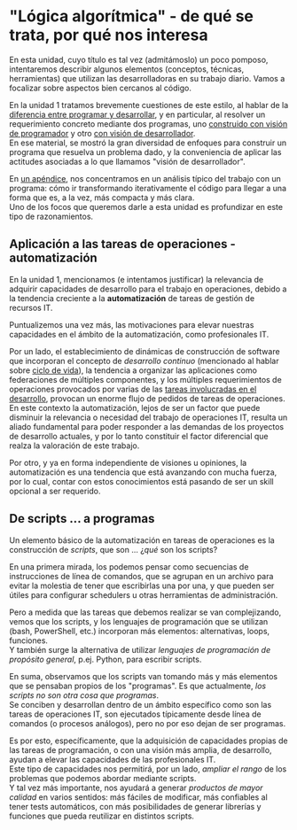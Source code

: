# "Lógica algorítmica" - de qué se trata, por qué nos interesa

En esta unidad, cuyo título es tal vez (admitámoslo) un poco pomposo, intentaremos describir algunos elementos (conceptos, técnicas, herramientas) que utilizan las desarrolladoras en su trabajo diario. Vamos a focalizar sobre aspectos bien cercanos al código.

En la unidad 1 tratamos brevemente cuestiones de este estilo, al hablar de la [diferencia entre programar y desarrollar](../programacion-a-desarrollo/programar-y-desarrollar.md), y en particular, al resolver un requerimiento concreto mediante dos programas, uno [construido con visión de programador](../programacion-a-desarrollo/programar-y-desarrollar-ejemplo-prog.md) y otro [con visión de desarrollador](../programacion-a-desarrollo/programar-y-desarrollar-ejemplo-dev.md).  
En ese material, se mostró la gran diversidad de enfoques para construir un programa que resuelva un problema dado, y la conveniencia de aplicar las actitudes asociadas a lo que llamamos "visión de desarrollador".

En [un apéndice](../programacion-a-desarrollo/programar-y-desarrollar-ejemplo-apendice.md), nos concentramos en un análisis típico del trabajo con un programa: cómo ir transformando iterativamente el código para llegar a una forma que es, a la vez, más compacta y más clara.  
Uno de los focos que queremos darle a esta unidad es profundizar en este tipo de razonamientos.


## Aplicación a las tareas de operaciones - automatización
En la unidad 1, mencionamos (e intentamos justificar) la relevancia de adquirir capacidades de desarrollo para el trabajo en operaciones, debido a la tendencia creciente a la **automatización** de tareas de gestión de recursos IT.

Puntualizemos una vez más, las motivaciones para elevar nuestras capacidades en el ámbito de la automatización, como profesionales IT.

Por un lado, el establecimiento de dinámicas de construcción de software que incorporan el concepto de _desarrollo continuo_ (mencionado al hablar sobre [ciclo de vida](../programacion-a-desarrollo/ciclo-de-vida.md)), la tendencia a organizar las aplicaciones como federaciones de múltiples componentes, y los múltiples requerimientos de operaciones provocados por varias de las [tareas involucradas en el desarrollo](../programacion-a-desarrollo/construccion-tareas-roles.md), provocan un enorme flujo de pedidos de tareas de operaciones.  
En este contexto la automatización, lejos de ser un factor que puede disminuir la relevancia o necesidad del trabajo de operaciones IT, resulta un aliado fundamental para poder responder a las demandas de los proyectos de desarrollo actuales, y por lo tanto constituir el factor diferencial que realza la valoración de este trabajo.

Por otro, y ya en forma independiente de visiones u opiniones, la automatización es una tendencia que está avanzando con mucha fuerza, por lo cual, contar con estos conocimientos está pasando de ser un skill opcional a ser requerido.


## De scripts ... a programas
Un elemento básico de la automatización en tareas de operaciones es la construcción de _scripts_, que son ... ¿_qué_ son los scripts?

En una primera mirada, los podemos pensar como secuencias de instrucciones de línea de comandos, que se agrupan en un archivo para evitar la molestia de tener que escribirlas una por una, y que pueden ser útiles para configurar schedulers u otras herramientas de administración.

Pero a medida que las tareas que debemos realizar se van complejizando, vemos que los scripts, y los lenguajes de programación que se utilizan (bash, PowerShell, etc.)  incorporan más elementos: alternativas, loops, funciones.  
Y también surge la alternativa de utilizar _lenguajes de programación de propósito general_, p.ej. Python, para escribir scripts.

En suma, observamos que los scripts van tomando más y más elementos que se pensaban propios de los "programas". Es que actualmente, _los scripts no son otra cosa que programas_.  
Se conciben y desarrollan dentro de un ámbito específico como son las tareas de operaciones IT, son ejecutados típicamente desde línea de comandos (o procesos análogos), pero no por eso dejan de ser programas.

Es por esto, específicamente, que la adquisición de capacidades propias de las tareas de programación, o con una visión más amplia, de desarrollo, ayudan a elevar las capacidades de las profesionales IT.  
Este tipo de capacidades nos permitirá, por un lado, _ampliar el rango_ de los problemas que podemos abordar mediante scripts.  
Y tal vez más importante, nos ayudará a generar _productos de mayor calidad_ en varios sentidos: más fáciles de modificar, más confiables al tener tests automáticos, con más posibilidades de generar librerías y funciones que pueda reutilizar en distintos scripts.  